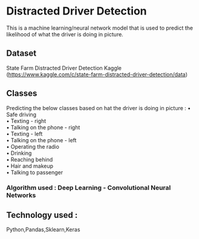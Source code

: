 # Distracted Driver Detection
This is a machine learning/neural network model that is used to predict the likelihood of what the driver is doing in picture. 
## Dataset  
State Farm Distracted Driver Detection Kaggle
(https://www.kaggle.com/c/state-farm-distracted-driver-detection/data)
## Classes
Predicting the below classes based on hat the driver is doing in picture : 
• Safe driving <br />
• Texting - right <br />
• Talking on the phone - right <br />
• Texting - left <br />
• Talking on the phone - left <br />
• Operating the radio <br />
• Drinking <br />
• Reaching behind <br />
• Hair and makeup <br />
• Talking to passenger <br />
### Algorithm used : Deep Learning - Convolutional Neural Networks
## Technology used : 
Python,Pandas,Sklearn,Keras


